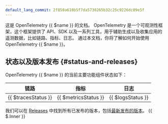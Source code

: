 ```yaml
---
default_lang_commit: 2f850a610b5f7da5730265b32c25c9226dc09e5f
---
```


这是 OpenTelemetry {{ $name }} 的文档。 OpenTelemetry 是一个可观测性框架，这个框架提供了
API、SDK 以及一系列工具，用于辅助生成以及收集应用的遥测数据，比如链路、指标、日志。
通过本文档，你将了解如何开始使用 OpenTelemetry {{ $name }}。

## 状态以及版本发布 {#status-and-releases}

OpenTelemetry {{ $name }} 的当前主要功能组件状态如下：

| 链路                | 指标                 | 日志              |
| ------------------- | -------------------- | ----------------- |
| {{ $tracesStatus }} | {{ $metricsStatus }} | {{ $logsStatus }} |

我们可以在 [Releases] 中找到所有已发布的版本，包括[最新发布的版本][latest release]。 {{ $.Inner }}

[latest release]: <https://github.com/open-telemetry/opentelemetry-{{ $lang }}/releases/latest>
[Releases]: <https://github.com/open-telemetry/opentelemetry-{{ $lang }}/releases>
